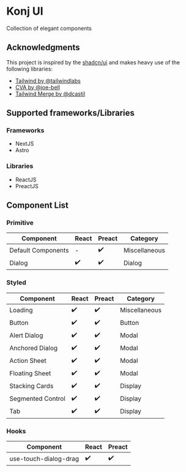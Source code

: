# Konj UI

Collection of elegant components

## Acknowledgments

This project is inspired by the [shadcn/ui](https://github.com/shadcn/ui) and makes heavy use of the following libraries:

- [Tailwind by @tailwindlabs](https://github.com/tailwindlabs/tailwindcss)
- [CVA by @joe-bell](https://github.com/joe-bell/cva)
- [Tailwind Merge by @dcastil](https://github.com/dcastil/tailwind-merge)

## Supported frameworks/Libraries

### Frameworks

- NextJS
- Astro

### Libraries

- ReactJS
- PreactJS

## Component List

### Primitive

| Component          | React              | Preact             | Category      |
| ------------------ | ------------------ | ------------------ | ------------- |
| Default Components | -                  | :heavy_check_mark: | Miscellaneous |
| Dialog             | :heavy_check_mark: | :heavy_check_mark: | Dialog        |

### Styled

| Component         | React              | Preact             | Category      |
| ----------------- | ------------------ | ------------------ | ------------- |
| Loading           | :heavy_check_mark: | :heavy_check_mark: | Miscellaneous |
| Button            | :heavy_check_mark: | :heavy_check_mark: | Button        |
| Alert Dialog      | :heavy_check_mark: | :heavy_check_mark: | Modal         |
| Anchored Dialog   | :heavy_check_mark: | :heavy_check_mark: | Modal         |
| Action Sheet      | :heavy_check_mark: | :heavy_check_mark: | Modal         |
| Floating Sheet    | :heavy_check_mark: | :heavy_check_mark: | Modal         |
| Stacking Cards    | :heavy_check_mark: | :heavy_check_mark: | Display       |
| Segmented Control | :heavy_check_mark: | :heavy_check_mark: | Display       |
| Tab               | :heavy_check_mark: | :heavy_check_mark: | Display       |

### Hooks

| Component             | React              | Preact             |
| --------------------- | ------------------ | ------------------ |
| use-touch-dialog-drag | :heavy_check_mark: | :heavy_check_mark: |
